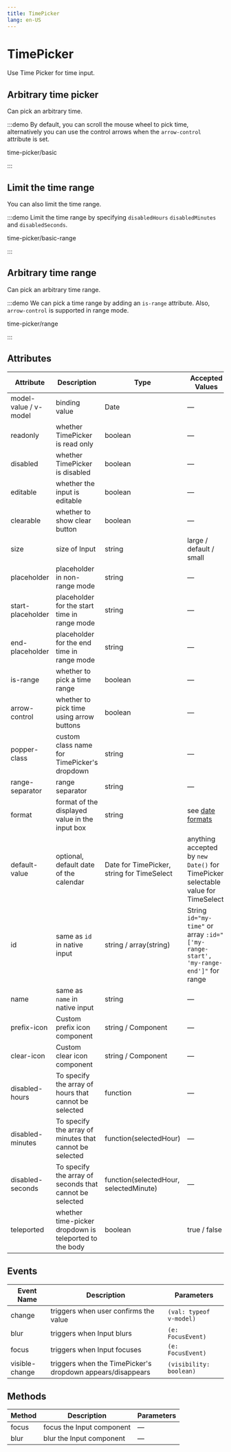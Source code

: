 ```yaml
---
title: TimePicker
lang: en-US
---
```


# TimePicker

Use Time Picker for time input.

## Arbitrary time picker

Can pick an arbitrary time.

:::demo By default, you can scroll the mouse wheel to pick time, alternatively you can use the control arrows when the `arrow-control` attribute is set.

time-picker/basic

:::

## Limit the time range

You can also limit the time range.

:::demo Limit the time range by specifying `disabledHours` `disabledMinutes` and `disabledSeconds`.

time-picker/basic-range

:::

## Arbitrary time range

Can pick an arbitrary time range.

:::demo We can pick a time range by adding an `is-range` attribute. Also, `arrow-control` is supported in range mode.

time-picker/range

:::

## Attributes

| Attribute             | Description                                             | Type                                       | Accepted Values                                                                     | Default     |
| --------------------- | ------------------------------------------------------- | ------------------------------------------ | ----------------------------------------------------------------------------------- | ----------- |
| model-value / v-model | binding value                                           | Date                                       | —                                                                                   | —           |
| readonly              | whether TimePicker is read only                         | boolean                                    | —                                                                                   | false       |
| disabled              | whether TimePicker is disabled                          | boolean                                    | —                                                                                   | false       |
| editable              | whether the input is editable                           | boolean                                    | —                                                                                   | true        |
| clearable             | whether to show clear button                            | boolean                                    | —                                                                                   | true        |
| size                  | size of Input                                           | string                                     | large / default / small                                                             | —           |
| placeholder           | placeholder in non-range mode                           | string                                     | —                                                                                   | —           |
| start-placeholder     | placeholder for the start time in range mode            | string                                     | —                                                                                   | —           |
| end-placeholder       | placeholder for the end time in range mode              | string                                     | —                                                                                   | —           |
| is-range              | whether to pick a time range                            | boolean                                    | —                                                                                   | false       |
| arrow-control         | whether to pick time using arrow buttons                | boolean                                    | —                                                                                   | false       |
| popper-class          | custom class name for TimePicker's dropdown             | string                                     | —                                                                                   | —           |
| range-separator       | range separator                                         | string                                     | —                                                                                   | '-'         |
| format                | format of the displayed value in the input box          | string                                     | see [date formats](/en-US/component/date-picker#date-formats)                       | HH:mm:ss    |
| default-value         | optional, default date of the calendar                  | Date for TimePicker, string for TimeSelect | anything accepted by `new Date()` for TimePicker, selectable value for TimeSelect   | —           |
| id                    | same as `id` in native input                            | string / array(string)                     | String `id="my-time"` or array `:id="['my-range-start', 'my-range-end']"` for range | -           |
| name                  | same as `name` in native input                          | string                                     | —                                                                                   | —           |
| prefix-icon           | Custom prefix icon component                            | string / Component                         | —                                                                                   | Clock       |
| clear-icon            | Custom clear icon component                             | string / Component                         | —                                                                                   | CircleClose |
| disabled-hours        | To specify the array of hours that cannot be selected   | function                                   | —                                                                                   | —           |
| disabled-minutes      | To specify the array of minutes that cannot be selected | function(selectedHour)                     | —                                                                                   | —           |
| disabled-seconds      | To specify the array of seconds that cannot be selected | function(selectedHour, selectedMinute)     | —                                                                                   | —           |
| teleported            | whether time-picker dropdown is teleported to the body  | boolean                                    | true / false                                                                        | true        |

## Events

| Event Name     | Description                                                | Parameters              |
| -------------- | ---------------------------------------------------------- | ----------------------- |
| change         | triggers when user confirms the value                      | `(val: typeof v-model)` |
| blur           | triggers when Input blurs                                  | `(e: FocusEvent)`       |
| focus          | triggers when Input focuses                                | `(e: FocusEvent)`       |
| visible-change | triggers when the TimePicker's dropdown appears/disappears | `(visibility: boolean)` |

## Methods

| Method | Description               | Parameters |
| ------ | ------------------------- | ---------- |
| focus  | focus the Input component | —          |
| blur   | blur the Input component  | —          |

